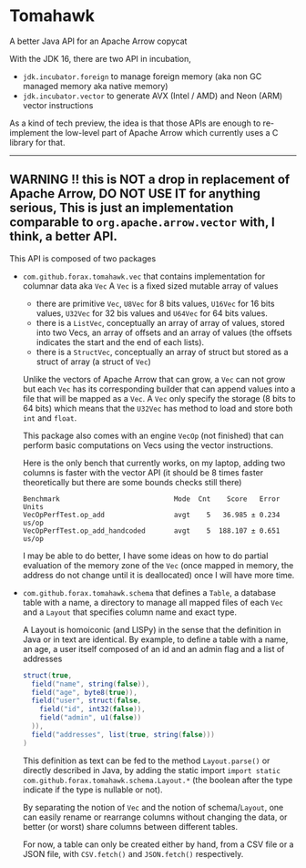 # Tomahawk
A better Java API for an Apache Arrow copycat

With the JDK 16, there are two API in incubation,
- `jdk.incubator.foreign` to manage foreign memory (aka non GC managed memory aka native memory)
- `jdk.incubator.vector` to generate AVX (Intel / AMD) and Neon (ARM) vector instructions

As a kind of tech preview, the idea is that those APIs are enough to re-implement the low-level part
of Apache Arrow which currently uses a C library for that.

---
WARNING !! this is NOT a drop in replacement of Apache Arrow, DO NOT USE IT for anything serious,
This is just an implementation comparable to `org.apache.arrow.vector` with, I think, a better API.
---

This API is composed of two packages
- `com.github.forax.tomahawk.vec` that contains implementation for columnar data aka `Vec`
   A `Vec` is a fixed sized mutable array of values 
   - there are primitive `Vec`, `U8Vec` for 8 bits values, `U16Vec` for 16 bits values, `U32Vec`
     for 32 bis values and `U64Vec` for 64 bits values.
   - there is a `ListVec`, conceptually an array of array of values, stored into two Vecs,
     an array of offsets and an array of values (the offsets indicates the start and the end of each lists).
   - there is a `StructVec`, conceptually an array of struct but stored as a struct of array
     (a struct of `Vec`)
     
   Unlike the vectors of Apache Arrow that can grow, a `Vec` can not grow but each `Vec` has its
   corresponding builder that can append values into a file that will be mapped as a `Vec`.
   A `Vec` only specify the storage (8 bits to 64 bits) which means that the `U32Vec` has method
   to load and store both `int` and `float`.
  
   This package also comes with an engine `VecOp` (not finished) that can perform basic computations
   on Vecs using the vector instructions.
  
   Here is the only bench that currently works, on my laptop, adding two columns is faster
   with the vector API (it should be 8 times faster theoretically but there are some bounds checks
   still there)
   ```
   Benchmark                            Mode  Cnt    Score   Error  Units
   VecOpPerfTest.op_add                 avgt    5   36.985 ± 0.234  us/op
   VecOpPerfTest.op_add_handcoded       avgt    5  188.107 ± 0.651  us/op
   ```
  
   I may be able to do better, I have some ideas on how to do partial evaluation of the memory zone
   of the `Vec` (once mapped in memory, the address do not change until it is deallocated)
   once I will have more time.

- `com.github.forax.tomahawk.schema` that defines a `Table`, a database table with a name,
  a directory to manage all mapped files of each `Vec` and a `Layout` that specifies column name
  and exact type.
  
  A Layout is homoiconic (and LISPy) in the sense that the definition in Java or in text are identical.
  By example, to define a table with a name, an age, a user itself composed of an id and an admin flag
  and a list of addresses
  ```java
  struct(true,
    field("name", string(false)),
    field("age", byte8(true)),
    field("user", struct(false,
      field("id", int32(false)),
      field("admin", u1(false))
    )),
    field("addresses", list(true, string(false)))
  )
  ```
  This definition as text can be fed to the method `Layout.parse()` or directly described in Java,
  by adding the static import `import static com.github.forax.tomahawk.schema.Layout.*`
  (the boolean after the type indicate if the type is nullable or not).
  
  By separating the notion of `Vec` and the notion of schema/`Layout`, one can easily rename or
  rearrange columns without changing the data, or better (or worst) share columns between
  different tables.
  
  For now, a table can only be created either by hand, from a CSV file or a JSON file,
  with `CSV.fetch()` and `JSON.fetch()` respectively.
  